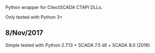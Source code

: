 Python wrapper for CitectSCADA CTAPI DLLs.

Only tested with Python 3+

8/Nov/2017
------
Simple tested with Python 2.7.13 + SCADA 7.5 dll + SCADA 8.0 (2016)
